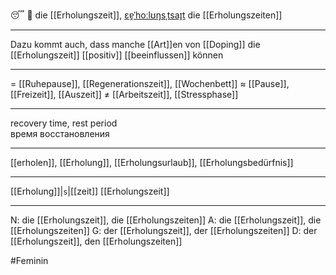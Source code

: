 😴 🔴 die [[Erholungszeit]], [ɛɐ̯ˈhoːlʊŋsˌtsaɪ̯t](https://youglish.com/pronounce/Erholungszeit/german)
die [[Erholungszeiten]]

---
Dazu kommt auch, dass manche [[Art]]en von [[Doping]] die [[Erholungszeit]] [[positiv]] [[beeinflussen]] können

---
= [[Ruhepause]], [[Regenerationszeit]], [[Wochenbett]]
≈ [[Pause]], [[Freizeit]], [[Auszeit]]
≠ [[Arbeitszeit]], [[Stressphase]]

---
recovery time, rest period  
время восстановления

---
[[erholen]], [[Erholung]], [[Erholungsurlaub]], [[Erholungsbedürfnis]]

---
[[Erholung]]|`s`|[[zeit]]
[[Erholungszeit]]


---
N: die [[Erholungszeit]], die [[Erholungszeiten]]
A: die [[Erholungszeit]], die [[Erholungszeiten]]
G: der [[Erholungszeit]], der [[Erholungszeiten]]
D: der [[Erholungszeit]], den [[Erholungszeiten]]

#Feminin 